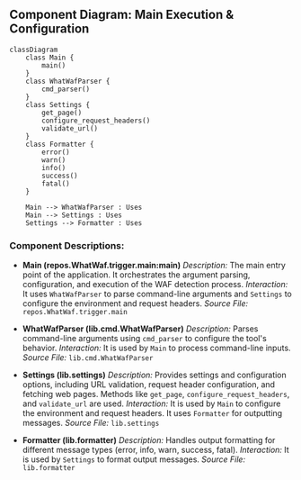 ## Component Diagram: Main Execution & Configuration

```mermaid
classDiagram
    class Main { 
        main()
    }
    class WhatWafParser {
        cmd_parser()
    }
    class Settings {
        get_page()
        configure_request_headers()
        validate_url()
    }
    class Formatter {
        error()
        warn()
        info()
        success()
        fatal()
    }

    Main --> WhatWafParser : Uses
    Main --> Settings : Uses
    Settings --> Formatter : Uses

```

### Component Descriptions:

*   **Main (repos.WhatWaf.trigger.main:main)**
    *Description:* The main entry point of the application. It orchestrates the argument parsing, configuration, and execution of the WAF detection process.
    *Interaction:* It uses `WhatWafParser` to parse command-line arguments and `Settings` to configure the environment and request headers.
    *Source File:* `repos.WhatWaf.trigger.main`

*   **WhatWafParser (lib.cmd.WhatWafParser)**
    *Description:* Parses command-line arguments using `cmd_parser` to configure the tool's behavior.
    *Interaction:* It is used by `Main` to process command-line inputs.
    *Source File:* `lib.cmd.WhatWafParser`

*   **Settings (lib.settings)**
    *Description:* Provides settings and configuration options, including URL validation, request header configuration, and fetching web pages. Methods like `get_page`, `configure_request_headers`, and `validate_url` are used.
    *Interaction:* It is used by `Main` to configure the environment and request headers. It uses `Formatter` for outputting messages.
    *Source File:* `lib.settings`

*   **Formatter (lib.formatter)**
    *Description:* Handles output formatting for different message types (error, info, warn, success, fatal).
    *Interaction:* It is used by `Settings` to format output messages.
    *Source File:* `lib.formatter`
